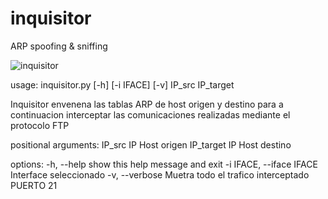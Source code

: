 # inquisitor
ARP spoofing &amp; sniffing 

![inquisitor]()




usage: inquisitor.py [-h] [-i IFACE] [-v] IP_src IP_target

Inquisitor envenena las tablas ARP de host origen y destino para a continuacion
interceptar las comunicaciones realizadas mediante el protocolo FTP

positional arguments:
  IP_src                IP Host origen
  IP_target             IP Host destino

options:
  -h, --help            show this help message and exit
  -i IFACE, --iface IFACE
                        Interface seleccionado
  -v, --verbose         Muetra todo el trafico interceptado PUERTO 21

